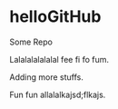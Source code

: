 # helloGitHub
Some Repo

Lalalalalalalal fee fi fo fum.

Adding more stuffs.

Fun fun allalalkajsd;flkajs.

